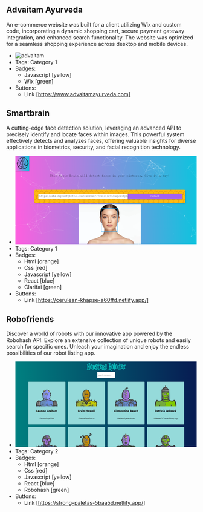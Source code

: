 ## Advaitam Ayurveda
An e-commerce website was built for a client utilizing Wix and custom code, incorporating a dynamic shopping cart, secure payment gateway integration, and enhanced search functionality. The website was optimized for a seamless shopping experience across desktop and mobile devices.
- ![advaitam]( ../../../assets/advaitam.png )
- Tags: Category 1
- Badges:
  - Javascript [yellow]
  - Wix  [green]
- Buttons:
  - Link [https://www.advaitamayurveda.com]

## Smartbrain
A cutting-edge face detection solution, leveraging an advanced API to precisely identify and locate faces within images. This powerful system effectively detects and analyzes faces, offering valuable insights for diverse applications in biometrics, security, and facial recognition technology.
- ![facerecognition]( ../assets/facerecognition.png )
- Tags: Category 1
- Badges:
  - Html  [orange]
  - Css [red]
  - Javascript [yellow]
  - React  [blue]
  - Clarifai  [green]
- Buttons:
  - Link [https://cerulean-khapse-a60ffd.netlify.app/]

## Robofriends
Discover a world of robots with our innovative app powered by the Robohash API. Explore an extensive collection of unique robots and easily search for specific ones. Unleash your imagination and enjoy the endless possibilities of our robot listing app.
- ![robots](../assets/rolodex.png)
- Tags: Category 2
- Badges:
  - Html  [orange]
  - Css [red]
  - Javascript [yellow]
  - React  [blue]
  - Robohash  [green]
- Buttons:
  - Link [https://strong-paletas-5baa5d.netlify.app/]

